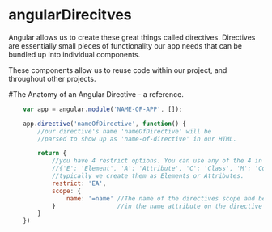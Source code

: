 angularDirecitves
=================

Angular allows us to create these great things called directives. Directives are essentially small pieces of functionality our app needs that can be bundled up into individual components. 

These components allow us to reuse code within our project, and throughout other projects.



#The Anatomy of an Angular Directive - a reference.
````javascript
	var app = angular.module('NAME-OF-APP', []);

	app.directive('nameOfDirective', function() {
		//our directive's name 'nameOfDirective' will be 
		//parsed to show up as 'name-of-directive' in our HTML.

		return {
			//you have 4 restrict options. You can use any of the 4 in any combonation.
			//{'E': 'Element', 'A': 'Attribute', 'C': 'Class', 'M': 'Comment'}
			//typically we create them as Elements or Attributes.
			restrict: 'EA',
			scope: {
				name: '=name' //The name of the directives scope and be set
			}				  //in the name attribute on the directive's element.
		}
	})
````